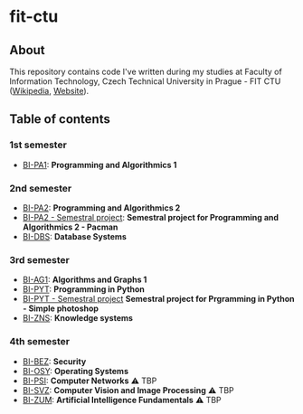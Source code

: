 # fit-ctu

## About
This repository contains code I've written during my studies at Faculty of Information Technology, Czech Technical University in Prague - FIT CTU ([Wikipedia](https://en.wikipedia.org/wiki/Faculty_of_Information_Technology,_Czech_Technical_University_in_Prague), [Website](https://fit.cvut.cz/cs)).

## Table of contents
### 1st semester
* [BI-PA1](/bi-pa1): **Programming and Algorithmics 1**

### 2nd semester
* [BI-PA2](/bi-pa2): **Programming and Algorithmics 2**
* [BI-PA2 - Semestral project](/bi-pa2-pacman): **Semestral project for Programming and Algorithmics 2 - Pacman**
* [BI-DBS](/bi-dbs): **Database Systems**

### 3rd semester
* [BI-AG1](/bi-ag1): **Algorithms and Graphs 1**
* [BI-PYT](/bi-pyt): **Programming in Python**
* [BI-PYT - Semestral project](/bi-pyt-graphic-editor) **Semestral project for Prgramming in Python - Simple photoshop**
* [BI-ZNS](/bi-zns): **Knowledge systems**

### 4th semester
* [BI-BEZ](/bi-bez): **Security**
* [BI-OSY](/bi-osy): **Operating Systems**
* [BI-PSI](/bi-psi): **Computer Networks** :warning: TBP
* [BI-SVZ](/bi-svz): **Computer Vision and Image Processing** :warning: TBP
* [BI-ZUM](/bi-zum): **Artificial Intelligence Fundamentals** :warning: TBP
